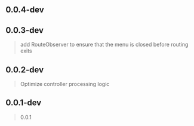 ## 0.0.4-dev
> 

## 0.0.3-dev

> add RouteObserver to ensure that the menu is closed before routing exits

## 0.0.2-dev

> Optimize controller processing logic

## 0.0.1-dev

> 0.0.1